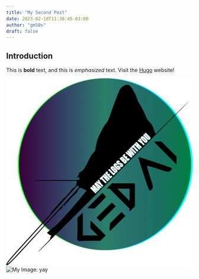 ```yaml
---
title: "My Second Post"
date: 2023-02-18T11:38:45-03:00
author: "gm50x"
draft: false
---
```


## Introduction

This is **bold** text, and this is _emphasized_ text.
Visit the [Hugo](https://gohugo.io) website!

![My Image: yay](assets/avatar-full.png)
![My Image: yay](/images/site/avatar-full.png)
